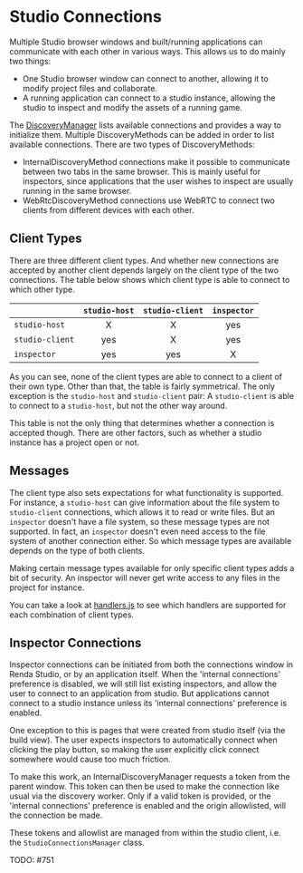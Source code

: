 # Studio Connections

Multiple Studio browser windows and built/running applications can communicate with each other in various ways.
This allows us to do mainly two things:

- One Studio browser window can connect to another, allowing it to modify project files and collaborate.
- A running application can connect to a studio instance, allowing the studio to inspect and modify the assets of a running game.

The [DiscoveryManager](./DiscoveryManager.js) lists available connections and provides a way to initialize them.
Multiple DiscoveryMethods can be added in order to list available connections.
There are two types of DiscoveryMethods:

- InternalDiscoveryMethod connections make it possible to communicate between two tabs in the same browser.
This is mainly useful for inspectors, since applications that the user wishes to inspect are usually running in the same browser.
- WebRtcDiscoveryMethod connections use WebRTC to connect two clients from different devices with each other.

## Client Types

There are three different client types. And whether new connections are accepted by another client
depends largely on the client type of the two connections.
The table below shows which client type is able to connect to which other type.

|                 | `studio-host` | `studio-client` | `inspector` |
|-----------------|:-------------:|:---------------:|:-----------:|
| `studio-host`   |      X        |        X        |     yes     |
| `studio-client` |     yes       |        X        |     yes     |
| `inspector`     |     yes       |       yes       |      X      |

As you can see, none of the client types are able to connect to a client of their own type.
Other than that, the table is fairly symmetrical. The only exception is the `studio-host` and `studio-client` pair: A `studio-client` is able to connect to a `studio-host`, but not the other way around.

This table is not the only thing that determines whether a connection is accepted though. There are other factors, such as whether a studio instance has a project open or not.

## Messages

The client type also sets expectations for what functionality is supported.
For instance, a `studio-host` can give information about the file system to `studio-client` connections, which allows it to read or write files.
But an `inspector` doesn't have a file system, so these message types are not supported.
In fact, an `inspector` doesn't even need access to the file system of another connection either. So which message types are available depends on the type of both clients.

Making certain message types available for only specific client types adds a bit of security.
An inspector will never get write access to any files in the project for instance.

You can take a look at [handlers.js](../../../studio/src/network/studioConnections/handlers.js) to see which handlers are supported for each combination of client types.

## Inspector Connections

Inspector connections can be initiated from both the connections window in Renda Studio, or by an application itself.
When the 'internal connections' preference is disabled, we will still list existing inspectors,
and allow the user to connect to an application from studio.
But applications cannot connect to a studio instance unless its 'internal connections' preference is enabled.

One exception to this is pages that were created from studio itself (via the build view).
The user expects inspectors to automatically connect when clicking the play button,
so making the user explicitly click connect somewhere would cause too much friction.

To make this work, an InternalDiscoveryManager requests a token from the parent window.
This token can then be used to make the connection like usual via the discovery worker.
Only if a valid token is provided, or the 'internal connections' preference is enabled and the origin allowlisted,
will the connection be made.

These tokens and allowlist are managed from within the studio client, i.e. the `StudioConnectionsManager` class.

TODO: #751
